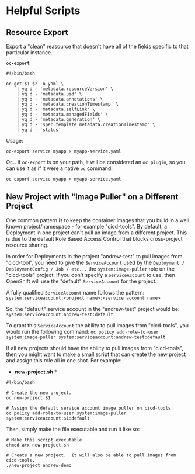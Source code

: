 # Helpful Scripts

## Resource Export

Export a "clean" reasource that doesn't have all of the fields specific to that particular instance.

**`oc-export`**

```
#!/bin/bash

oc get $1 $2 -o yaml \
    | yq d - 'metadata.resourceVersion' \
    | yq d - 'metadata.uid' \
    | yq d - 'metadata.annotations' \
    | yq d - 'metadata.creationTimestamp' \
    | yq d - 'metadata.selfLink' \
    | yq d - 'metadata.managedFields' \
    | yq d - 'metadata.generation' \
    | yq d - 'spec.template.metadata.creationTimestamp' \
    | yq d - 'status'
```

Usage:

```
oc-export service myapp > myapp-service.yaml
```

Or... if `oc-export` is on your path, it will be considered an `oc plugin`, so you can use it as if it were a native `oc` command!

```
oc export service myapp > myapp-service.yaml
```

## New Project with "Image Puller" on a Different Project

One common pattern is to keep the container images that you build in a well known project/namespace - for example "cicd-tools".  By default, a Deployment in one project can't pull an image from a different project.  This is due to the default Role Based Access Control that blocks cross-project resource sharing.

In order for Deployments in the project "andrew-test" to pull images from "cicd-tool", you need to give the `ServiceAccount` used by the `Deployment / DeploymentConfig / Job / etc...` the `system:image-puller` role on the "cicd-tools" project.  If you don't specify a `ServiceAccount` to use, then OpenShift will use the "default" `ServiceAccount` for the project.

A fully qualified `ServiceAccount` name follows the pattern:
`system:serviceaccount:<project name>:<service account name>`

So, the "default" service account in the "andrew-test" project would be:
`system:serviceaccount:andrew-test:default`

To grant this `ServiceAccount` the ability to pull images from "cicd-tools", you would run the following command:
`oc policy add-role-to-user system:image-puller system:serviceaccount:andrew-test:default`

If all new projects should have the ability to pull images from "cicd-tools", then you might want to make a small script that can create the new project and assign this role all in one shot.  For example:

* **new-project.sh** *
```
#!/bin/bash

# Create the new project.
oc new-project $1

# Assign the default service account image puller on cicd-tools.
oc policy add-role-to-user system:image-puller system:serviceaccount:$1:default
```

Then, simply make the file executable and run it like so:

```
# Make this script executable.
chmod a+x new-project.sh

# Create a new project.  It will also be able to pull images from cicd-tools.
./new-project andrew-demo
```
